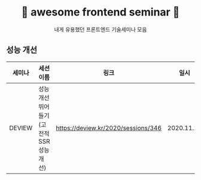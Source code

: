 <h1 align="center">👑 awesome frontend seminar 💎</h1>
<p align="center">내게 유용했던 프론트엔드 기술세미나 모음</div>

## 성능 개선

| 세미나 | 세션 이름                               | 링크                                | 일시       |
| ------ | --------------------------------------- | ----------------------------------- | ---------- |
| DEVIEW | 성능개선 뛰어들기 (고전적 SSR 성능개선) | https://deview.kr/2020/sessions/346 | 2020.11.26 |

